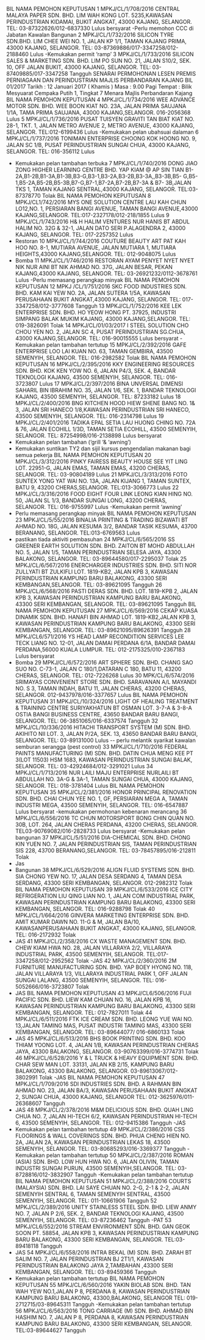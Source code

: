 BIL NAMA PEMOHON KEPUTUSAN
1 MPKJ/CL/1/708/2016
CENTRAL MALAYA PAPER SDN. BHD.
LIM WAH KONG
LOT. 5235,KAWASAN PERINDUSTRIAN KIDAMAI, BUKIT ANGKAT, 
43000 KAJANG, SELANGOR.
TEL: 03-87322626/012-6837330
Lulus bersyarat
-Perlu memohon CCC 
di Jabatan Kawalan
Bangunan
2 MPKJ/CL/1/732/2016
SILICON TYRE SDN.BHD.
LIM CHEE WEI
NO. 1, JALAN KP 1/1, TAMAN KAJANG PRIMA, 43000 KAJANG,
SELANGOR.
TEL: 03-87369886/017-3347258/012-2188460
Lulus 
-Kemukakan permit 
‘ramp’
3 MPKJ/CL/1/733/2016
SILICON SALES & MARKETING SDN. BHD.
LIM PO SUN
NO. 21, JALAN S10/2, SEK. 10, OFF JALAN BUKIT, 43000 KAJANG, 
SELANGOR.
TEL: 03-87409885/017-3347258
Tangguh
SENARAI PERMOHONAN LESEN PREMIS PERNIAGAAN DAN PERINDUSTRIAN 
MAJLIS PERBANDARAN KAJANG BIL 01/2017
Tarikh : 12 Januari 2017 ( Khamis )
Masa : 9.00 Pagi
Tempat : Bilik Mesyuarat Cempaka Putih 1, Tingkat 7
Menara Majlis Perbandaran Kajang
BIL NAMA PEMOHON KEPUTUSAN
4 MPKJ/CL/1/734/2016
WEE ADVANCE MOTOR SDN. BHD.
WEE BOON KIAT
NO. 23A, JALAN PRIMA SAUJANA 1/1A, TAMA PRIMA SAUJANA,
43000 KAJANG,SELANGOR.
016-2056368
Lulus
5 MPKJ/CL/1/736/2016
PUSAT TUISYEN GRAVITI
TAN BIAT KIAT
NO. 28-1, TKT. 1, JALAN METRO AVENUE 2, METRO AVENUE, 43000 
KAJANG, SELANGOR.
TEL:012-6199436
Lulus 
-Kemukakan pelan
ubahsuai dalaman
6 MPKJ/CL/1/737/2016
TONIMAN ENTERPRISE
CHOONG KOK HOONG
NO. 9, JALAN SC 1/B, PUSAT PERINDUSTRIAN SUNGAI CHUA, 43000 
KAJANG, SELANGOR.
TEL: 016-356112
Lulus 
- Kemukakan pelan
tambahan terbuka
7 MPKJ/CL/1/740/2016
DONG JIAO ZONG HIGHER LEARNING CENTRE BHD.
YAP KIAM @ AP SIN TIAN
B1-2A,B1-2B,B1-3A,B1-3B,B3-G,B3-1,B3-2A,B3-2B,B3-3A,,B3-3B,B5-
G,B5-1,B5-2A,B5-2B,B5-3B,B7-G,B7-1,B7-2A,B7-2B,B7-3A & B7-
3B,JALAN TKS 1, TAMAN KAJANG SENTRAL,43000 KAJANG, 
SELANGOR.
TEL:03-87378770
Tolak
BIL NAMA PEMOHON KEPUTUSAN
8 MPKJ/CL1/742/2016
MYS ONE SOLUTION CENTRE
LAU KAH CHUN
LO12,NO. 1, PERSIARAN BANGI AVENUE, TAMAN BANGI 
AVENUE,43000 KAJANG,SELANGOR.
TEL:017-2327178/012-218/1855
Lulus 
9 MPKJ/CL/1/743/2016
H& H HALIM VENTURES
NUR HANIS BT ABDUL HALIM
NO. 32G & 32-1, JALAN DATO SERI P.ALAGENDRA 2, 43000 KAJANG,
SELANGOR.
TEL: 017-2257352
Lulus 
- Restoran
10 MPKJ/CL/1/744/2016
COUTURE BEAUTY ART
PAT KAH HOO
NO. 8-1, MUTIARA AVENUE, JALAN MUTIARA 1, MUTIARA 
HEIGHTS,43000 KAJANG,SELANGOR.
TEL: 012-9048075
Lulus 
- Bomba
11 MPKJ/CL/1/746/2016
RESTORAN AYAM PENYET NYET NYET
NIK NUR AINI BT NIK AHMAD
NO. 37G, JALAN BESAR, PEKAN KAJANG,43000 KAJANG, 
SELANGOR.
TEL: 03-26921232/0112-3678761
Lulus
-Perlu memasang
perangkap minyak
BIL NAMA PEMOHON KEPUTUSAN
12 MPKJ /CL/1/751/2016
SKC FOOD INDUSTRIES SDN. BHD.
KAM KAI YEW
NO. 2A, JALAN SUTERA 1/5A, KAWASAN PERUSAHAAN BUKIT
ANGKAT,43000 KAJANG,
SELANGOR.
TEL: 017-3347258/012-3777608
Tangguh
13 MPKJ/CL/1/752/2016
KEE LEK ENTERPRISE SDN. BHD.
HO YEOW HONG
PT. 37925, INDUSTRI SIMPANG BALAK MUKIM KAJANG, 43000 
KAJANG,SELANGOR.
TEL: 019-3826091
Tolak
14 MPKJ/CL/01/03/2017
I STEEL SOLUTION
CHO CHOU YEN
NO. 2, JALAN SC 4, PUSAT PERINDUSTRIAN SG.CHUA, 43000 
KAJANG,SELANGOR.
TEL: 016-90015555
Lulus bersyarat
-Kemukakan pelan
tambahan tertutup
15 MPKJ/CL/2/392/2016
GAFE ENTERPRISE
LOO LAI KUAN
NO. 63, TAMAN GEMBIRA, 43500 SEMENYIH, SELANGOR.
TEL: 016-2982582
Tolak
BIL NAMA PEMOHON KEPUTUSAN
16 MPKJ/CL/2/395/2016
KKY ENGINEERING RESOURCES SDN. BHD.
KOK KEN YOW
NO. 6, JALAN P4/3, SEK. 4, BANDAR TEKNOLOGI KAJANG, 43500 
SEMENYIH, SELANGOR.
TEL: 016-3723807
Lulus 
17 MPKJ/CL/2/397/2016
BINA UNVERSAL DIMENSI
SAHARIL BIN IBRAHIM
NO. 35, JALAN 1/6, SEK. 1, BANDAR TEKNOLOGI KAJANG, 43500 
SEMENYIH,
SELANGOR.
TEL: 87233182
Lulus 
18 MPKJ/CL/2/400/2016
BNG KITCHEN HOOD
HIEW SHENE BANG
NO. 1& 3, JALAN SRI HANECO 1/8,KAWASAN PERINDUSTRIAN SRI 
HANECO, 43500 SEMENYIH, SELANGOR.
TEL: 016-2314798
Lulus 
19 MPKJ/CL/2/401/2016
TADIKA EPAL SETIA
LAU HUONG CHING
NO. 72A & 76, JALAN ECOHILL 1/3D, TAMAN SETIA ECOHILL, 43500 
SEMENYIH, SELANGOR.
TEL: 87254998/016-2138898
Lulus bersyarat
- Kemukakan pelan
tambahan (‘grill ‘& 
‘awning’)
- Kemukakan suntikan
TY2 dan sijil kursus
pengendalian
makanan bagi semua
pekerja
BIL NAMA PEMOHON KEPUTUSAN
20 MPKJ/CL/3/312/2016
PINKY FAIRESS BEAUTY HOUSE
SEE YIT LING
LOT. 22951-G, JALAN EMAS, TAMAN EMAS, 43200 CHERAS,
SELANGOR.
TEL: 03-90804189
Lulus 
21 MPKJ/CL/3/313/2016
FOTO SUNTEX
YONG YAT WAI
NO. 13A, JALAN KIJANG 1, TAMAN SUNTEX, BATU 9, 43200 
CHERAS,SELANGOR.
TEL:013-3066773
Lulus 
22 MPKJ/CL/3/316/2016
FOOD EIGHT FOUR LINK
LEONG KIAN HING
NO. 50, JALAN SL 1/3, BANDAR SUNGAI LONG, 43200 CHERAS, 
SELANGOR.
TEL: 016-9755997
Lulus 
-Kemukakan permit 
‘awning’
- Perlu memasang
perangkap minyak
BIL NAMA PEMOHON KEPUTUSAN
23 MPKJ/CL/5/55/2016
BINALIA PRINTING & TRADING
BIZAWATI BT AHMAD
NO. 18G, JALAN KESUMA 3/2, BANDAR TASIK KESUMA, 43700 
BERANANG, SELANGOR.
TEL:013-6769563
Lulus 
- pastikan tiada
aktiviti pembasuhan
24 MPKJ/CL/6/565/2016
SS GREENER EARTH SOLUTION SDN. BHD.
ZAITON BT MOHD ABDULLAH
NO. 5, JALAN 1/5, TAMAN PERINDUSTRIAN SELESA JAYA, 43300 
BALAKONG, SELANGOR.
TEL: 03-89644580/017-2295037
Tolak
25 MPKJ/CL/6/567/2016
ENERCHARGER INDUSTRIES SDN. BHD.
SITI NOR ZULLYATI BT ZULKIFLI
LOT. 1819-KB2, JALAN KPB 3, KAWASAN PERINDUSTRIAN 
KAMPUNG BARU BALAKONG, 43300 SERI KEMBANGAN,SELANGOR.
TEL: 03-89621095
Tangguh
26 MPKJ/CL/6/568/2016
PASTI DERAS SDN. BHD.
LOT. 1819-KPB 2, JALAN KPB 3, KAWASAN PERINDUSTRIAN
KAMPUNG BARU BALAKONG, 43300 SERI KEMBANGAN,
SELANGOR.
TEL: 03-89621095
Tangguh
BIL NAMA PEMOHON KEPUTUSAN
27 MPKJ/CL/6/569/2016
CEKAP KUASA DINAMIK SDN. BHD.
HANAFI BIN AHMAD
LOT. 1819-KB2,JALAN KPB 3, KAWASAN PERINDUSTRIAN KAMPUNG 
BARU BALAKONG, 43300 SERI KEMBANGAN,
SELANGOR.
TEL: 03-89621095/89626391
Tangguh
28 MPKJ/CL6/571/2016
YS HEAD LAMP RECONDITION SERVICES
LEE TECK LIANG
NO. 12-01, JALAN DAMAI PERDANA 6/1A, BANDAR DAMAI 
PERDANA,56000 KUALA LUMPUR.
TEL: 012-2175325/010-2367183
Lulus bersyarat
- Bomba
29 MPKJ/CL/6/572/2016
ART SPHERE SDN. BHD.
CHANG SAO SUO
NO. C-73-1, JALAN C 180/1,DATARAN C 180, BATU 11, 43200 
CHERAS, SELANGOR.
TEL: 012-7226268
Lulus 
30 MPK/CL/6/574/2016
SRIMAYAS CONVENIENT STORE SDN. BHD.
SARAVANAN A/L MAYANDI
NO. S 3, TAMAN INDAH, BATU 11, JALAN CHERAS, 43200 CHERAS, 
SELANGOR.
012-9437978/016-3377657
Lulus 
BIL NAMA PEMOHON KEPUTUSAN
31 MPKJ/CL/10/324/2016
LIGHT OF HEALING TREATMENT & TRAINING CENTRE
SURIYAKHATUN BT OSMAN
LOT. 3-7-A & 3-8-A OSTIA BANGI BUSINESS CENTRE, 43650 BANDAR 
BARU BANGI, SELANGOR.
TEL: 06-3851065/016-6337574
Tangguh
32 MPKJ/CL/10/336/2016
HITACHI TRANSPORT SYSTEM (M) SDN. BHD.
AKIHITO NII
LOT. 3, JALAN P/2A, SEK. 13, 43650 BANDAR BARU BANGI, 
SELANGOR.
TEL: 03-89131000
Lulus 
-- perlu melantik
syarikat kawalan
semburan serangga
(pest control) 
33 MPKJ/CL/1/710/2016
FEDERAL PAINTS MANUFACTURING (M) SDN. BHD.
DATIN CHUA MENG KEE
PT 3(LOT 11503) HSM 1683, KAWASAN PERINDUSTRIAN SUNGAI 
BALAK, SELANGOR.
TEL: 03-42924684/012-3291021
Lulus 
34 MPKJ/CL/1/713/2016
NUR LAILI MAJU ENTERPRISE
NURLAILI BT ABDULLAH
NO. 3A-G & 3A-1, TAMAN SUNGAI CHUA, 43000 KAJANG, 
SELANGOR.
TEL: 018-3781404
Lulus 
BIL NAMA PEMOHON KEPUTUSAN
35 MPKJ/CL/2/381/2016
HONOR PRINCIPAL RENOVATION SDN. BHD.
CHAI CHUN YEE
NO. 1, GF, PERSIARAN MEGA A, TAMAN INDUSTRI MEGA, 43500 
SEMENYIH,
SELANGOR.
TEL: 016-6547887
Lulus bersyarat
-kemukakan
permohonan
kebenaran merancang
36 MPKJ/CL/6/556/2016
TC CHUN MOTORSPORT
BONG CHIN QUAN
NO. 30B, LOT. 264, JALAN CHERAS PERDANA, 43200 CHERAS, 
SELANGOR.
TEL03-90769082/016-2828733
Lulus bersyarat
-Kemukakan pelan
bangunan
37 MPKJ/CL/5/51/2016
DIA-CHEMICAL SDN. BHD.
CHONG KIN YUEN
NO. 7, JALAN PERINDUSTRIAN SIS, TAMAN PERINDUSTRIAN SIS 
228, 43700 BERANANG,SELANGOR.
TEL: 03-78457895/016-212811
Tolak
- Jas
- Bangunan
38 MPKJ/CL/6/529/2016
ALIGN FLUID SYSTEMS SDN. BHD.
SIA CHONG YEW
NO. 17, JALAN DESA SERDANG 4, TAMAN DESA SERDANG, 43300 
SERI KEMBANGAN, SELANGOR.
012-2982312
Tolak
BIL NAMA PEMOHON KEPUTUSAN
39 MPKJ/CL/6/533/2016
ICE CITY REFRIGERATION
LIU QING LIAN
NO. 1, JALAN COM INDUSTRIAL PARK, KAWASAN PERINDUSTRIAN 
KAMPUNG BARU BALAKONG, 43300 SERI KEMBANGAN, 
SELANGOR.
TEL: 016-9288798
Tolak
40 MPKJ/CL/1/664/2016
GINVERA MARKETING ENTERPRISE SDN. BHD.
AMIT KUMAR DAWN
NO. 11-G & M, JALAN BA/10, KAWASANPERUSAHAAN BUKIT 
ANGKAT,
43000 KAJANG,
SELANGOR.
TEL: 016-2172932
Tolak
- JAS
41 MPKJ/CL/2/358/2016
CX WASTE MANAGEMENT SDN. BHD.
CHEW KIAM HWA
NO. 28, JALAN VILLARAYA 2/2, VILLARAYA INDUSTRIAL PARK, 43500 
SEMENYIH, SELANGOR.
TEL:017-3347258/012-2952562
Tolak
-JAS
42 MPKJ/CL/2/360/2016
2M FURNITURE MANUFACTURING SDN. BHD.
YAP BOEY HYONG
NO. 118, JALAN VILLARAYA 1/3, VILLARAYA INDUSTRIAL PARK 1, 
OFF JALAN SUNGAI LALANG, 43500 SEMENYIH, SELANGOR.
TEL: 016-5052666/016-3723807
Tolak
- JAS
BIL NAMA PEMOHON KEPUTUSAN
43 MPKJ/CL6/506/2016
FUJI PACIFIC SDN. BHD.
LIEW KAM CHUAN
NO. 16, JALAN KPB 16, KAWASAN PERINDUSTRIAN KAMPUNG
BARU BALAKONG, 43300 SERI KEMBANGAN, SELANGOR.
TEL: 012-7827011
Tolak
44 MPKJ/CL/6/511/2016
FTK ICE CREAM SDN. BHD.
LEONG YUE WAI 
NO. 13,JALAN TAMING MAS, PUSAT INDUSTRI TAMING MAS, 43300 
SERI KEMBANGAN,
SELANGOR.
TEL: 03-89644077/
016-6860133
Tolak
- JAS
45 MPKJ/CL/6/513/2016
BHS BOOK PRINTING SDN. BHD.
KOO THIAM YOONG
LOT. 4, JALAN 1/B, KAWASAN PERINDUSTRIAN CHERAS JAYA, 43300 
BALAKONG, SELANGOR.
03-90763399/016-3774731
Tolak
46 MPKJ/CL/6/528/2016
Y & L TRUCK & HEAVY EQUIPMENT SDN. BHD.
CHAR SEW MAN
LOT. 33131, JALAN KB 2/15, KAMPUNG BARU BALAKONG, 43300 
BALAKONG, SELANGOR.
03-89613067/012-3802991
Tolak
-JAS
BIL NAMA PEMOHON KEPUTUSAN
47 MPKJ/CL/1/709/2016
SDI INDUSTRIES SDN. BHD.
A RAHMAN BIN AHMAD
NO. 23, JALAN BA/3, KAWASAN PERUSAHAAN BUKIT ANGKAT 2, 
SUNGAI CHUA, 43000 KAJANG,
SELANGOR TEL: 012-3625976/011-26368607
Tangguh
- JAS
48 MPKJ/CL/2/378/2016
M&M DELICIOUS SDN. BHD.
QUAH LING CHUA
NO. 7, JALAN HI-TECH 6/2, KAWASAN PERINDUSTRIAN HI-TECH 6, 
43500 SEMENYIH, SELANGOR.
TEL: 012-9415386
Tangguh
-JAS
- Kemukakan pelan
tambahan tertutup
49 MPKJ/CL/2/386/2016
CSS FLOORINGS & WALL COVERINGS SDN. BHD.
PHUA CHENG HIEN
NO. 2A, JALAN 2A, KAWASAN PERINDUSTRIAN LEKAS 18, 43500 
SEMENYIH, SELANGOR.
TEL: 03-80685293/016-3369377
Tangguh
-Kemukakan pelan
tambahan tertutup
50 MPKJ/CL/2/387/2016
ROMAN (ASIA) SDN. BHD.
LOW HUN HWA
NO. 6, JALAN OLIVIN, TAMAN INDUSTRI SUNGAI PURUN, 43500 
SEMENYIH,SELANGOR.
TEL: 03-8728816/012-3832907
Tangguh
-Kemukakan pelan
tambahan tertutup
BIL NAMA PEMOHON KEPUTUSAN
51 MPKJ/CL/2/388/2016
COURTS (MALAYSIA) SDN. BHD.
LAI SAYE CHUAN
NO. 2-G, 2-1 & 2-2, JALAN SEMENYIH SENTRAL 6, TAMAN
SEMENYIH SENTRAL, 43500 SEMENYIH, SELANGOR.
TEL: 011-10661906
Tangguh
52 MPKJ/CL/2/389/2016
UNITY STAINLESS STEEL SDN. BHD.
LIEW ANMY
NO. 7, JALAN P 2/6, SEK. 2, BANDAR TEKNOLOGI KAJANG, 43500 
SEMENYIH, SELANGOR.
TEL: 03-87236462
Tangguh
-PAT
53 MPKJ/CL6/552/2016
STREAM ENVIRONMENT SDN. BHD.
GAN GEOK SOON
PT. 58854, JALAN KPB 3, KAWASAN PERINDUSTRIAN KAMPUNG 
BARU BALAKONG, 43300 SERI KEMBANGAN,
SELANGOR.
TEL:03-89418118
Tangguh
- JAS
54 MPKJ/CL/6/558/2016
INTRA BEKAL (M) SDN. BHD.
ZARAH BT SALIM
NO. 7, JALAN PERINDUSTRIAN BJ 2T1/1, KAWASAN 
PERINDUSTRIAN BALAKONG JAYA 2,TAMBAHAN ,43300 SERI 
KEMBANGAN,
SELANGOR.
TEL: 03-89459366
Tangguh
- Kemukakan pelan
tambahan tertutup
BIL NAMA PEMOHON KEPUTUSAN
55 MPKJ/CL/6/560/2016
YAKIN BIOLAB SDN. BHD.
TAN WAH YEW
NO.1,JALAN P 8, PERDANA 8, KAWASAN PERINDUSTRIAN 
KAMPUNG BARU BALAKONG, 43300,BALAKONG, SELANGOR
TEL: 019-2712715/03-89645311
Tangguh
-Kemukakan pelan
tambahan tertutup
56 MPKJ/CL/6/563/2016
TONG CARRIAGE (M) SDN. BHD.
AHMAD BIN HASHIM
NO. 7, JALAN P 8, PERDANA 8, KAWASAN PERINDUSTRIAN 
KAMPUNG BARU BALAKONG, 43300 SERI KEMBANGAN, 
SELANGOR.
TEL:03-89644627
Tangguh